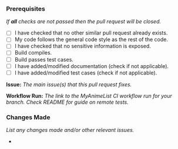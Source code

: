 ### Prerequisites
*If **all** checks are not passed then the pull request will be closed.*
- [ ] I have checked that no other similar pull request already exists.
- [ ] My code follows the general code style as the rest of the code.
- [ ] I have checked that no sensitive information is exposed.
- [ ] Build compiles.
- [ ] Build passes test cases.
- [ ] I have added/modified documentation (check if not applicable).
- [ ] I have added/modified test cases (check if not applicable).

**Issue:** *The main issue(s) that this pull request fixes.*


**Workflow Run:** *The link to the MyAnimeList CI workflow run for your branch. Check README for guide on remote tests.*


### Changes Made
*List any changes made and/or other relevant issues.*

- 

